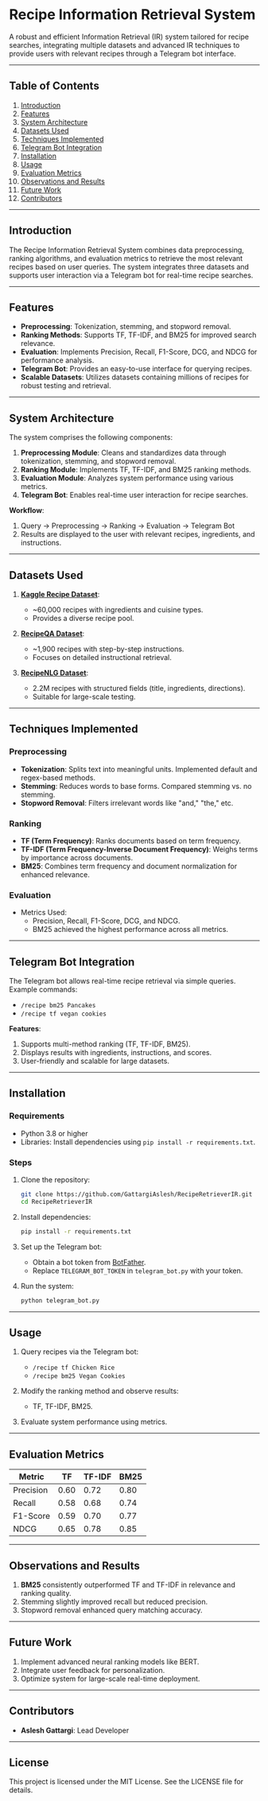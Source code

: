 # **Recipe Information Retrieval System**

A robust and efficient Information Retrieval (IR) system tailored for recipe searches, integrating multiple datasets and advanced IR techniques to provide users with relevant recipes through a Telegram bot interface.

---

## **Table of Contents**

1. [Introduction](#introduction)
2. [Features](#features)
3. [System Architecture](#system-architecture)
4. [Datasets Used](#datasets-used)
5. [Techniques Implemented](#techniques-implemented)
6. [Telegram Bot Integration](#telegram-bot-integration)
7. [Installation](#installation)
8. [Usage](#usage)
9. [Evaluation Metrics](#evaluation-metrics)
10. [Observations and Results](#observations-and-results)
11. [Future Work](#future-work)
12. [Contributors](#contributors)

---

## **Introduction**

The Recipe Information Retrieval System combines data preprocessing, ranking algorithms, and evaluation metrics to retrieve the most relevant recipes based on user queries. The system integrates three datasets and supports user interaction via a Telegram bot for real-time recipe searches.

---

## **Features**

- **Preprocessing**: Tokenization, stemming, and stopword removal.
- **Ranking Methods**: Supports TF, TF-IDF, and BM25 for improved search relevance.
- **Evaluation**: Implements Precision, Recall, F1-Score, DCG, and NDCG for performance analysis.
- **Telegram Bot**: Provides an easy-to-use interface for querying recipes.
- **Scalable Datasets**: Utilizes datasets containing millions of recipes for robust testing and retrieval.

---

## **System Architecture**

The system comprises the following components:

1. **Preprocessing Module**: Cleans and standardizes data through tokenization, stemming, and stopword removal.
2. **Ranking Module**: Implements TF, TF-IDF, and BM25 ranking methods.
3. **Evaluation Module**: Analyzes system performance using various metrics.
4. **Telegram Bot**: Enables real-time user interaction for recipe searches.

**Workflow**:
1. Query → Preprocessing → Ranking → Evaluation → Telegram Bot
2. Results are displayed to the user with relevant recipes, ingredients, and instructions.

---

## **Datasets Used**

1. **[Kaggle Recipe Dataset](https://www.kaggle.com/datasets/kaggle/recipe-ingredients-dataset)**:  
   - ~60,000 recipes with ingredients and cuisine types.  
   - Provides a diverse recipe pool.

2. **[RecipeQA Dataset](https://hucvl.github.io/recipeqa/)**:  
   - ~1,900 recipes with step-by-step instructions.  
   - Focuses on detailed instructional retrieval.

3. **[RecipeNLG Dataset](https://www.kaggle.com/datasets/saldenisov/recipenlg)**:  
   - 2.2M recipes with structured fields (title, ingredients, directions).  
   - Suitable for large-scale testing.

---

## **Techniques Implemented**

### **Preprocessing**
- **Tokenization**: Splits text into meaningful units. Implemented default and regex-based methods.  
- **Stemming**: Reduces words to base forms. Compared stemming vs. no stemming.  
- **Stopword Removal**: Filters irrelevant words like "and," "the," etc.

### **Ranking**
- **TF (Term Frequency)**: Ranks documents based on term frequency.  
- **TF-IDF (Term Frequency-Inverse Document Frequency)**: Weighs terms by importance across documents.  
- **BM25**: Combines term frequency and document normalization for enhanced relevance.

### **Evaluation**
- Metrics Used:  
  - Precision, Recall, F1-Score, DCG, and NDCG.  
  - BM25 achieved the highest performance across all metrics.

---

## **Telegram Bot Integration**

The Telegram bot allows real-time recipe retrieval via simple queries. Example commands:  
- `/recipe bm25 Pancakes`  
- `/recipe tf vegan cookies`

**Features**:
1. Supports multi-method ranking (TF, TF-IDF, BM25).  
2. Displays results with ingredients, instructions, and scores.  
3. User-friendly and scalable for large datasets.

---

## **Installation**

### **Requirements**
- Python 3.8 or higher
- Libraries: Install dependencies using `pip install -r requirements.txt`.

### **Steps**
1. Clone the repository:
   ```bash
   git clone https://github.com/GattargiAslesh/RecipeRetrieverIR.git
   cd RecipeRetrieverIR
   ```
2. Install dependencies:
   ```bash
   pip install -r requirements.txt
   ```
3. Set up the Telegram bot:
   - Obtain a bot token from [BotFather](https://t.me/BotFather).  
   - Replace `TELEGRAM_BOT_TOKEN` in `telegram_bot.py` with your token.  

4. Run the system:
   ```bash
   python telegram_bot.py
   ```

---

## **Usage**

1. Query recipes via the Telegram bot:
   - `/recipe tf Chicken Rice`
   - `/recipe bm25 Vegan Cookies`

2. Modify the ranking method and observe results:
   - TF, TF-IDF, BM25.

3. Evaluate system performance using metrics.

---

## **Evaluation Metrics**

| **Metric**   | **TF** | **TF-IDF** | **BM25** |
|--------------|--------|------------|----------|
| Precision    | 0.60   | 0.72       | 0.80     |
| Recall       | 0.58   | 0.68       | 0.74     |
| F1-Score     | 0.59   | 0.70       | 0.77     |
| NDCG         | 0.65   | 0.78       | 0.85     |

---

## **Observations and Results**

1. **BM25** consistently outperformed TF and TF-IDF in relevance and ranking quality.
2. Stemming slightly improved recall but reduced precision.
3. Stopword removal enhanced query matching accuracy.

---

## **Future Work**

1. Implement advanced neural ranking models like BERT.
2. Integrate user feedback for personalization.
3. Optimize system for large-scale real-time deployment.

---

## **Contributors**

- **Aslesh Gattargi**: Lead Developer  

---

## **License**

This project is licensed under the MIT License. See the LICENSE file for details.
